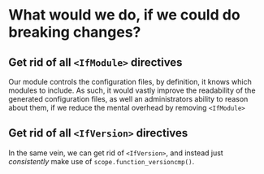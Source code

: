 What would we do, if we could do breaking changes?
==================================================

Get rid of all `<IfModule>` directives
--------------------------------------

Our module controls the configuration files, by definition, it knows which
modules to include. As such, it would vastly improve the readability of the
generated configuration files, as well an administrators ability to reason
about them, if we reduce the mental overhead by removing `<IfModule>`

Get rid of all `<IfVersion>` directives
---------------------------------------

In the same vein, we can get rid of `<IfVersion>`, and instead just
*consistently* make use of `scope.function_versioncmp()`.
